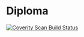 # Diploma
<a href="https://scan.coverity.com/projects/tetiana1234567-diploma">
  <img alt="Coverity Scan Build Status"
       src="https://scan.coverity.com/projects/23169/badge.svg"/>
</a>
